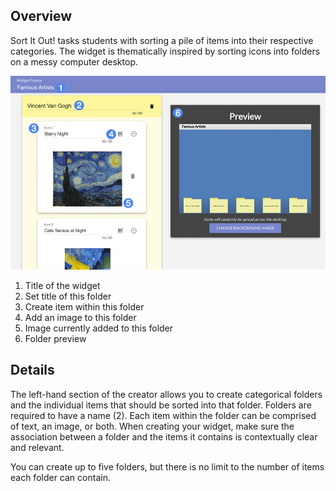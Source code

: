 ## Overview ##

Sort It Out! tasks students with sorting a pile of items into their respective categories. The widget is thematically inspired by sorting icons into folders on a messy computer desktop.

![Sort It Out! creator screen](assets/create_widget_sort_it_out.png "Sort It Out! creator screen")

1. Title of the widget
2. Set title of this folder
3. Create item within this folder
4. Add an image to this folder
5. Image currently added to this folder
6. Folder preview

## Details ##

The left-hand section of the creator allows you to create categorical folders and the individual items that should be sorted into that folder. Folders are required to have a name (2). Each item within the folder can be comprised of text, an image, or both. When creating your widget, make sure the association between a folder and the items it contains is contextually clear and relevant.

You can create up to five folders, but there is no limit to the number of items each folder can contain.
